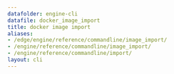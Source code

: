 ```yaml
---
datafolder: engine-cli
datafile: docker_image_import
title: docker image import
aliases:
- /edge/engine/reference/commandline/image_import/
- /engine/reference/commandline/image_import/
- /engine/reference/commandline/import/
layout: cli
---
```


<!--
此页面是根据 Docker 源代码自动生成的。如果您想建议更改此处显示的文本，请在 GitHub 上的源代码仓库中打开一个工单或拉取请求：

https://github.com/docker/cli
-->
